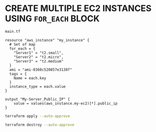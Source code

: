 # CREATE MULTIPLE EC2 INSTANCES USING `FOR_EACH` BLOCK

```sh
main.tf
```
```hcl
resource "aws_instance" "my_instance" {
  # Set of map
  for_each = {
    "Server1" = "t2.small",
    "Server2" = "t2.micro",
    "Server3" = "t2.medium"
  }
  ami = "ami-0360c520857e3138f"
  tags = {
    Name = each.key
  }
  instance_type = each.value
}
```
```hcl
output "My-Server_Public_IP" {
    value = values(aws_instance.my-ec2)[*].public_ip
}
```
```sh
terraform apply --auto-approve
```
```sh
terraform destroy --auto-approve
```
